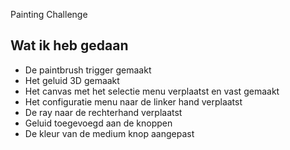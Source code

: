 Painting Challenge

## Wat ik heb gedaan

- De paintbrush trigger gemaakt
- Het geluid 3D gemaakt
- Het canvas met het selectie menu verplaatst en vast gemaakt
- Het configuratie menu naar de linker hand verplaatst
- De ray naar de rechterhand verplaatst
- Geluid toegevoegd aan de knoppen
- De kleur van de medium knop aangepast